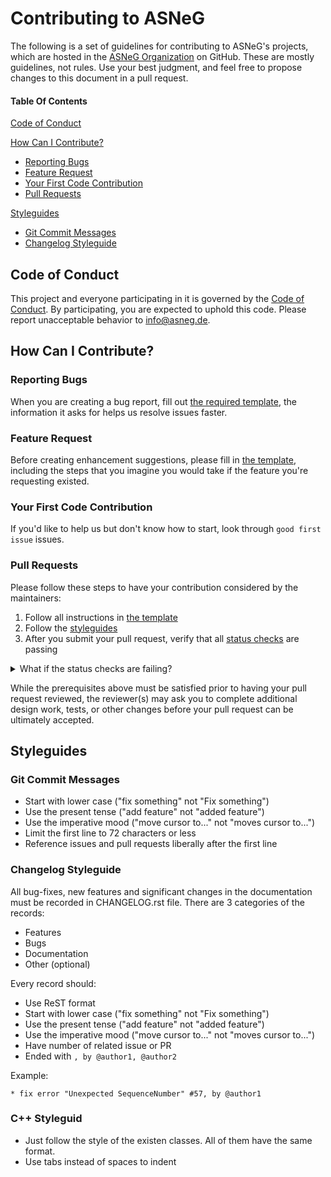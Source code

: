 # Contributing to ASNeG

The following is a set of guidelines for contributing to ASNeG's projects,
which are hosted in the [ASNeG Organization](https://github.com/ASNeG) on GitHub. 
These are mostly guidelines, not rules. Use your best judgment, and feel free to propose changes to this document in a pull request.


#### Table Of Contents

[Code of Conduct](#code-of-conduct)

[How Can I Contribute?](#how-can-i-contribute)
  * [Reporting Bugs](#reporting-bugs)
  * [Feature Request](#feature-request)
  * [Your First Code Contribution](#your-first-code-contribution)
  * [Pull Requests](#pull-requests)
  
[Styleguides](#styleguides)
  * [Git Commit Messages](#git-commit-messages)
  * [Changelog Styleguide](#changelog-styleguide)
    
 
## Code of Conduct

This project and everyone participating in it is governed by the [Code of Conduct](CODE_OF_CONDUCT.md). By participating, 
you are expected to uphold this code. Please report unacceptable behavior to [info@asneg.de](mailto:info@asneg.de).

## How Can I Contribute?

### Reporting Bugs

When you are creating a bug report, fill out [the required template](.github/ISSUE_TEMPLATE/bug_report.md), 
the information it asks for helps us resolve issues faster.

### Feature Request

Before creating enhancement suggestions, please fill in [the template](.github/ISSUE_TEMPLATE/feature_request.md), 
including the steps that you imagine you would take if the feature you're requesting existed.

### Your First Code Contribution

If you'd like to help us but don't know how to start, look through `good first issue` issues.

### Pull Requests

Please follow these steps to have your contribution considered by the maintainers:

1. Follow all instructions in [the template](.github/PULL_REQUEST_TEMPLATE.md)
2. Follow the [styleguides](#styleguides)
3. After you submit your pull request, verify that all [status checks](https://help.github.com/articles/about-status-checks/) are passing 
<details><summary>What if the status checks are failing?</summary>
If a status check is failing, and you believe that the failure is unrelated to your change, 
please leave a comment on the pull request explaining why you believe the failure is unrelated. 
A maintainer will re-run the status check for you. If we conclude that the failure was a false positive, 
then we will open an issue to track that problem with our status check suite.</details>

While the prerequisites above must be satisfied prior to having your pull request reviewed, 
the reviewer(s) may ask you to complete additional design work, tests, or other changes before your pull request 
can be ultimately accepted.

## Styleguides

### Git Commit Messages

* Start with lower case ("fix something" not "Fix something")
* Use the present tense ("add feature" not "added feature")
* Use the imperative mood ("move cursor to..." not "moves cursor to...")
* Limit the first line to 72 characters or less
* Reference issues and pull requests liberally after the first line

### Changelog Styleguide

All bug-fixes, new features and significant changes in the documentation must be recorded in CHANGELOG.rst file.
There are 3 categories of the records:

* Features
* Bugs
* Documentation
* Other (optional)

Every record should:

* Use ReST format
* Start with lower case ("fix something" not "Fix something")
* Use the present tense ("add feature" not "added feature")
* Use the imperative mood ("move cursor to..." not "moves cursor to...")
* Have number of related issue or PR
* Ended with `, by @author1, @author2`


Example:

`* fix error "Unexpected SequenceNumber" #57, by @author1`

### C++ Styleguid

* Just follow the style of the existen classes. All of them have the same format.
* Use tabs instead of spaces to indent


